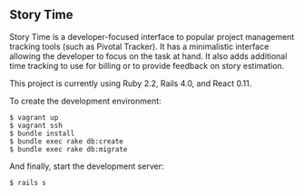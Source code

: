 ## Story Time

Story Time is a developer-focused interface to popular project management tracking tools (such as Pivotal Tracker). It has a minimalistic interface allowing the developer to focus on the task at hand. It also adds additional time tracking to use for billing or to provide feedback on story estimation.

This project is currently using Ruby 2.2, Rails 4.0, and React 0.11.

To create the development environment:
```
$ vagrant up
$ vagrant ssh
$ bundle install
$ bundle exec rake db:create
$ bundle exec rake db:migrate
```

And finally, start the development server:
```
$ rails s
```

<!--
TODO Complete the following information:

* How to run the test suite

* Services (job queues, cache servers, search engines, etc.)

* Deployment instructions

-->

